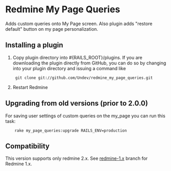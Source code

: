 # Redmine My Page Queries

Adds custom queries onto My Page screen.
Also plugin adds "restore default" button on my page personalization.

## Installing a plugin

1. Copy plugin directory into #{RAILS_ROOT}/plugins.
If you are downloading the plugin directly from GitHub,
you can do so by changing into your plugin directory and issuing a command like

        git clone git://github.com/Undev/redmine_my_page_queries.git

2. Restart Redmine

## Upgrading from old versions (prior to 2.0.0)

For saving user settings of custom queries on the my_page you can run this task:

        rake my_page_queries:upgrade RAILS_ENV=production

## Compatibility

This version supports only redmine 2.x. See [redmine-1.x](https://github.com/Undev/redmine_my_page_queries/tree/feature/1.4-compatibility) branch for Redmine 1.x.
